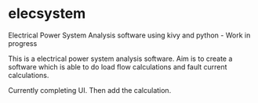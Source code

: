 # elecsystem
Electrical Power System Analysis software using kivy and python - Work in progress

This is a electrical power system analysis software.
Aim is to create a software which is able to do load flow calculations and fault current calculations.

Currently completing UI. Then add the calculation.
